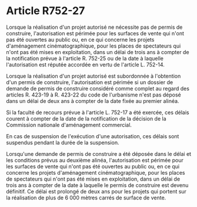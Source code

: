 # Article R752-27

Lorsque la réalisation d'un projet autorisé ne nécessite pas de permis de construire, l'autorisation est périmée pour les surfaces de vente qui n'ont pas été ouvertes au public ou, en ce qui concerne les projets d'aménagement cinématographique, pour les places de spectateurs qui n'ont pas été mises en exploitation, dans un délai de trois ans à compter de la notification prévue à l'article R. 752-25 ou de la date à laquelle l'autorisation est réputée accordée en vertu de l'article L. 752-14.

Lorsque la réalisation d'un projet autorisé est subordonnée à l'obtention d'un permis de construire, l'autorisation est périmée si un dossier de demande de permis de construire considéré comme complet au regard des articles R. 423-19 à R. 423-22 du code de l'urbanisme n'est pas déposé dans un délai de deux ans à compter de la date fixée au premier alinéa.

Si la faculté de recours prévue à l'article L. 752-17 a été exercée, ces délais courent à compter de la date de la notification de la décision de la Commission nationale d'aménagement commercial.

En cas de suspension de l'exécution d'une autorisation, ces délais sont suspendus pendant la durée de la suspension.

Lorsqu'une demande de permis de construire a été déposée dans le délai et les conditions prévus au deuxième alinéa, l'autorisation est périmée pour les surfaces de vente qui n'ont pas été ouvertes au public ou, en ce qui concerne les projets d'aménagement cinématographique, pour les places de spectateurs qui n'ont pas été mises en exploitation, dans un délai de trois ans à compter de la date à laquelle le permis de construire est devenu définitif. Ce délai est prolongé de deux ans pour les projets qui portent sur la réalisation de plus de 6 000 mètres carrés de surface de vente.
